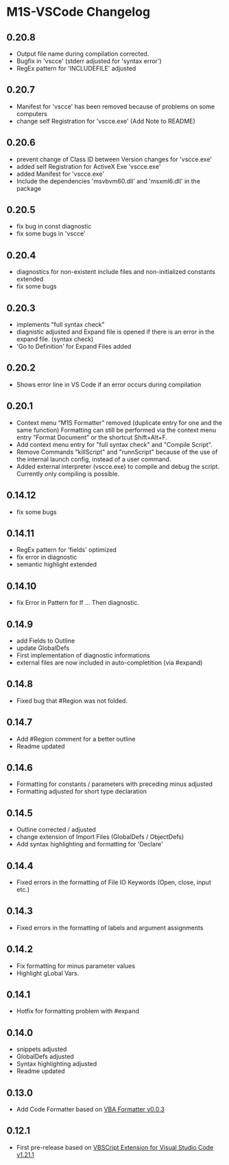 # M1S-VSCode Changelog

## 0.20.8

- Output file name during compilation corrected.
- Bugfix in 'vscce' (stderr adjusted for 'syntax error')
- RegEx pattern for 'INCLUDEFILE' adjusted

## 0.20.7

- Manifest for 'vscce' has been removed because of problems on some computers
- change self Registration for 'vscce.exe' (Add Note to README)

## 0.20.6

- prevent change of Class ID between Version changes for 'vscce.exe' 
- added self Registration for ActiveX Exe 'vscce.exe'
- added Manifest for 'vscce.exe'
- Include the dependencies 'msvbvm60.dll' and 'msxml6.dll' in the package

## 0.20.5

- fix bug in const diagnostic
- fix some bugs in 'vscce'

## 0.20.4

-  diagnostics for non-existent include files and non-initialized constants extended
-  fix some bugs

## 0.20.3

- implements "full syntax check"
- diagnistic adjusted and Expand file is opened if there is an error in the expand file. (syntax check)
- 'Go to Definition' for Expand Files added

## 0.20.2

- Shows error line in VS Code if an error occurs during compilation

## 0.20.1

- Context menu “M1S Formatter” removed (duplicate entry for one and the same function)
  Formatting can still be performed via the context menu entry “Format Document” or the shortcut Shift+Alt+F.
- Add context menu entry for "full syntax check" and "Compile Script".
- Remove Commands "killScript" and "runnScript" because of the use of the internal launch config, instead of a user command.
- Added external interpreter (vscce.exe) to compile and debug the script. Currently only compiling is possible.

## 0.14.12

- fix some bugs

## 0.14.11

- RegEx pattern for 'fields' optimized
- fix error in diagnostic
- semantic highlight extended

## 0.14.10

- fix Error in Pattern for If ... Then diagnostic.

## 0.14.9

- add Fields to Outline
- update GlobalDefs
- First implementation of diagnostic informations
- external files are now included in auto-completition (via #expand)

## 0.14.8

- Fixed bug that #Region was not folded.

## 0.14.7

- Add #Region comment for a better outline
- Readme updated

## 0.14.6

- Formatting for constants / parameters with preceding minus adjusted
- Formatting adjusted for short type declaration

## 0.14.5

- Outline corrected / adjusted
- change extension of Import Files (GlobalDefs / ObjectDefs)
- Add syntax highlighting and formatting for 'Declare'

## 0.14.4

- Fixed errors in the formatting of File IO Keywords (Open, close, input etc.)

## 0.14.3

- Fixed errors in the formatting of labels and argument assignments

## 0.14.2

- Fix formatting for minus parameter values
- Highlight gLobal Vars.

## 0.14.1

- Hotfix for formatting problem with #expand

## 0.14.0

- snippets adjusted
- GlobalDefs adjusted
- Syntax highlighting adjusted
- Readme updated

## 0.13.0

- Add Code Formatter based on [VBA Formatter v0.0.3](https://github.com/threatcon/vba-formatter.git)

## 0.12.1

- First pre-release based on [VBSCript Extension for Visual Studio Code v1.21.1](https://github.com/Serpen/VBS-VSCode/releases/tag/1.2.1)
